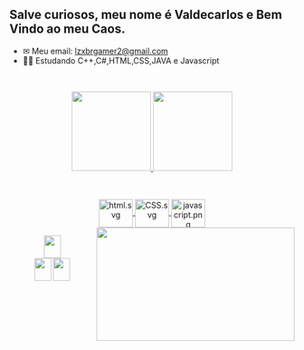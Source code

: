 ##  Salve curiosos, meu nome é Valdecarlos e Bem Vindo ao meu Caos.


- ✉ Meu email: lzxbrgamer2@gmail.com
- 👨‍💻 Estudando C++,C#,HTML,CSS,JAVA e Javascript

##

<br>

<div align="center">
  <a href="https://github.com/ValdecarlosLZ">
  <img height="140em" src="https://github-readme-stats.vercel.app/api?username=ValdecarlosLZ&show_icons=true&theme=dark&include_all_commits=true&count_private=true"/>
  <img height="140em" src="https://github-readme-stats.vercel.app/api/top-langs/?username=ValdecarlosLZ&layout=compact&langs_count=7&theme=dark"/>
</div>

  ##
<div align="center">
  <div style="display: inline_block"><br>

  <img align="center" alt="html.svg" height="50" width="60" src="https://icons8.com.br/icon/20909/html-5">
  <img align="center" alt="CSS.svg" height="50" width="60" src="https://icons8.com.br/icon/21278/css3">
   <img align="center" alt="javascript.png" height="50" width="60" src="https://icons8.com.br/icon/106036/logotipo-javascript">
  <img align="right" src="https://c.tenor.com/yC8bymA-_2IAAAAC/meliodas-seven-deadly-sins.gif" height="200" width="350">

</div>
</div>  
  

<div align="center">
   <div style="display: inline_block">

   <p>

   <a href="#" target="_blank"/><img src="https://gogeticons.com/frontend/web/icons/data/8/4/0/7/9/instagram.svg" target="_blank" height="40" width="30" aling="right"></a>	  
   <a href = "lzxbrgamer2@gmail.com"><img src="https://gogeticons.com/frontend/web/icons/data/3/4/0/8/3/email.svg" target=" _blank" height="40" width="30" aling="right"></a>
   <a href="https://www.linkedin.com/in/valdecarlos-henrique-garcia-dos-santos-36403621a/" target="_blank" aling="right"><img src="https://gogeticons.com/frontend/web/icons/data/4/7/0/3/9/linkedin.svg" target="_blank" height="40" width="30"></a>


   </p>





  </div>
</div>

##
